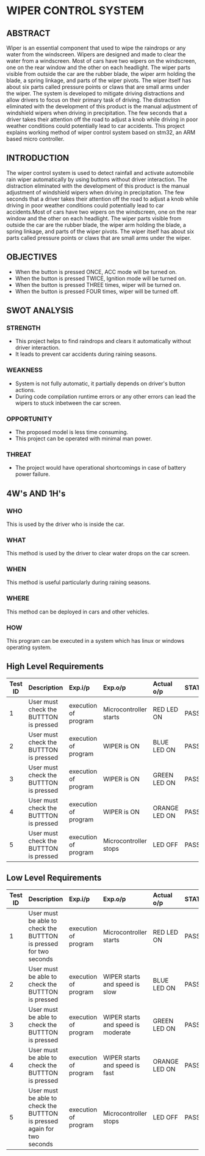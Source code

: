 # WIPER CONTROL SYSTEM

## ABSTRACT

Wiper is an essential component that used to wipe the raindrops or any water from the windscreen. Wipers are designed and made to clear the water from a windscreen. Most of cars have two wipers on the windscreen, one on the rear window and the other on each headlight. The wiper parts visible from outside the car are the rubber blade, the wiper arm holding the blade, a spring linkage, and parts of the wiper pivots. The wiper itself has about six parts called pressure points or claws that are small arms under the wiper. The system is developed to mitigate driving distractions and allow drivers to focus on their primary task of driving. The distraction eliminated with the development of this product is the manual adjustment of windshield wipers when driving in precipitation. The few seconds that a driver takes their attention off the road to adjust a knob while driving in poor weather conditions could potentially lead to car accidents. This project explains working method of wiper control system based on stm32, an ARM based micro controller.

## INTRODUCTION

The wiper control system is used to detect rainfall and activate automobile rain wiper automatically by using buttons without driver interaction. The distraction eliminated with the development of this product is the manual adjustment of windshield wipers when driving in precipitation. The few seconds that a driver takes their attention off the road to adjust a knob while driving in poor weather conditions could potentially lead to car accidents.Most of cars have two wipers on the windscreen, one on the rear window and the other on each headlight. The wiper parts visible from outside the car are the rubber blade, the wiper arm holding the blade, a spring linkage, and parts of the wiper pivots. The wiper itself has about six parts called pressure points or claws that are small arms under the wiper.

## OBJECTIVES

*	When the button is pressed ONCE, ACC mode will be turned on.
*	When the button is pressed TWICE, Ignition mode will be turned on.
*	When the button is pressed THREE times, wiper will be turned on.
*	When the button is pressed FOUR times, wiper will be turned off.

## SWOT ANALYSIS

### STRENGTH

* This project helps to find raindrops and clears it automatically without driver interaction.
* It leads to prevent car accidents during raining seasons.

### WEAKNESS

* System is not fully automatic, it partially depends on driver's button actions.
* During code compilation runtime errors or any other errors can lead the wipers to stuck inbetween the car screen.

### OPPORTUNITY

* The proposed model is less time consuming.
* This project can be operated with minimal man power.

### THREAT

* The project would have operational shortcomings in case of battery power failure.

## 4W's AND 1H's

### WHO

This is used by the driver who is inside the car.

### WHAT

This method is used by the driver to clear water drops on the car screen.

### WHEN

This method is useful particularly during raining seasons.

### WHERE

This method can be deployed in cars and other vehicles.

### HOW

This program can be executed in a system which has linux or windows operating system.

## High Level Requirements
| Test ID | Description | Exp.i/p | Exp.o/p | Actual o/p | STATUS |
| --------|:------------|:--------|:--------|:-----------|:-------------|
| 1 | User must check the BUTTTON is pressed  | execution of program | Microcontroller starts | RED LED ON| PASS |
| 2 | User must check the BUTTTON is pressed  | execution of program | WIPER is ON| BLUE LED ON| PASS |
| 3 | User must check the BUTTTON is pressed  | execution of program | WIPER is ON | GREEN LED ON| PASS |
| 4 | User must check the BUTTTON is pressed  | execution of program | WIPER is ON | ORANGE LED ON| PASS |
| 5 | User must check the BUTTTON is pressed  | execution of program | Microcontroller stops | LED OFF| PASS |

## Low Level Requirements
| Test ID | Description | Exp.i/p | Exp.o/p | Actual o/p | STATUS |
| --------|:------------|:--------|:--------|:-----------|:-------------|
| 1 | User must be able to check the BUTTTON is pressed for two seconds | execution of program | Microcontroller starts | RED LED ON| PASS |
| 2 | User must be able to check the BUTTTON is pressed  | execution of program | WIPER starts and speed is slow | BLUE LED ON| PASS |
| 3 | User must be able to check the BUTTTON is pressed  | execution of program | WIPER starts and speed is moderate | GREEN LED ON| PASS |
| 4 | User must be able to check the BUTTTON is pressed  | execution of program | WIPER starts and speed is fast | ORANGE LED ON| PASS |
| 5 | User must be able to check the BUTTTON is pressed again for two seconds | execution of program | Microcontroller stops | LED OFF| PASS |


